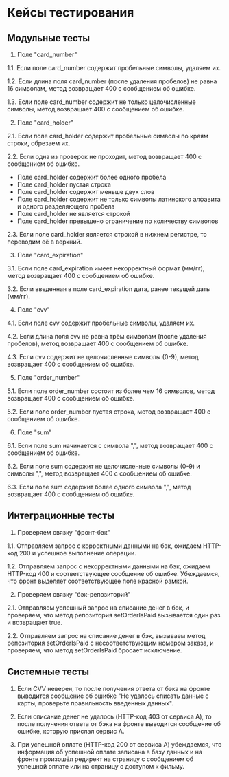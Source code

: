 # Кейсы тестирования

## Модульные тесты

1. Поле "card_number"

1.1. Если поле card_number содержит пробельные символы, удаляем их.

1.2. Если длина поля card_number (после удаления пробелов) не равна 16 символам, метод возвращает 400 с сообщением об ошибке.

1.3. Если поле card_number содержит не только целочисленные символы, метод возвращает 400 с сообщением об ошибке.

2. Поле "card_holder"

2.1. Если поле card_holder содержит пробельные символы по краям строки, обрезаем их.

2.2. Если одна из проверок не проходит, метод возвращает 400 с сообщением об ошибке.
- Поле card_holder содержит более одного пробела
- Поле card_holder пустая строка
- Поле card_holder содержит меньше двух слов
- Поле card_holder содержит не только символы латинского алфавита и одного разделяющего пробела
- Поле card_holder не является строкой
- Поле card_holder превышено ограничение по количеству символов

2.3. Если поле card_holder является строкой в нижнем регистре, то переводим её в верхний.

3. Поле "card_expiration"

3.1. Если поле card_expiration имеет некорректный формат (мм/гг), метод возвращает 400 с сообщением об ошибке.

3.2. Если введенная в поле card_expiration дата, ранее текущей даты (мм/гг).

4. Поле "cvv"

4.1. Если поле cvv содержит пробельные символы, удаляем их.

4.2. Если длина поля cvv не равна трём символам (после удаления пробелов), метод возвращает 400 с сообщением об ошибке.

4.3. Если cvv содержит не целочисленные символы (0-9), метод возвращает 400 с сообщением об ошибке.

5. Поле "order_number"

5.1. Если поле order_number состоит из более чем 16 символов, метод возвращает 400 с сообщением об ошибке.

5.2. Если поле order_number пустая строка, метод возвращает 400 с сообщением об ошибке.

6. Поле "sum"

6.1. Если поле sum начинается с символа ",", метод возвращает 400 с сообщением об ошибке.

6.2. Если поле sum содержит не целочисленные символы (0-9) и символы ",", метод возвращает 400 с сообщением об ошибке.

6.3. Если поле sum содержит более одного символа ",", метод возвращает 400 с сообщением об ошибке.


## Интеграционные тесты

1. Проверяем связку "фронт-бэк"

1.1. Отправляем запрос с корректными данными на бэк, ожидаем HTTP-код 200 и успешное выполнение операции.

1.2. Отправляем запрос с некорректными данными на бэк, ожидаем HTTP-код 400 и соответствующее сообщение об ошибке.
       Убеждаемся, что фронт выделяет соответствующее поле красной рамкой.

2. Проверяем связку "бэк-репозиторий"

2.1. Отправляем успешный запрос на списание денег в бэк, и проверяем, что метод репозитория setOrderIsPaid вызывается один раз и возвращает true.

2.2. Отправляем запрос на списание денег в бэк, вызываем метод репозитория setOrderIsPaid с несоответствующим номером заказа, и проверяем, что метод setOrderIsPaid бросает исключение.

## Системные тесты

1. Если CVV неверен, то после получения ответа от бэка на фронте выводится сообщение об ошибке "Не удалось списать данные с карты, проверьте правильность введенных данных".

2. Если списание денег не удалось (HTTP-код 403 от сервиса A), то после получения ответа от бэка на фронте выводится сообщение об ошибке, которую прислал сервис А.

3. При успешной оплате (HTTP-код 200 от сервиса A) убеждаемся, что информация об успешной оплате записана в базу данных и на фронте произошёл редирект на страницу с сообщением об успешной оплате или на страницу с доступом к фильму.
